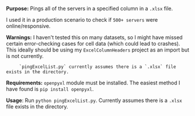**Purpose:** Pings all of the servers in a specified column in a `.xlsx` file. 

I used it in a production scenario to check if `500+ servers` were online/responsive. 

**Warnings:** I haven't tested this on many datasets, so I might have missed certain error-checking cases for cell data (which could lead 		to crashes).
	      This ideally should be using my `ExcelColumnHeaders` project as an import but is not currently. 

	     `pingExcelList.py` currently assumes there is a `.xlsx` file exists in the directory. 
	    
**Requirements:** `openpyxl` module must be installed. The easiest method I have found is `pip install openpyxl`.
	    
**Usage**: Run `python pingExcelList.py`. Currently assumes there is a `.xlsx` file exists in the directory. 
